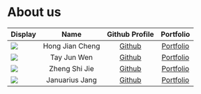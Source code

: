 # About us

Display | Name | Github Profile | Portfolio 
--------|:----:|:--------------:|:---------:
![](https://via.placeholder.com/100.png?text=Photo) | Hong Jian Cheng | [Github](https://github.com/) | [Portfolio](docs/team/pigoliver.md)
![](https://via.placeholder.com/100.png?text=Photo) | Tay Jun Wen | [Github](https://github.com/tototto) | [Portfolio](docs/team/tayjunwen.md)
![](https://via.placeholder.com/100.png?text=Photo) | Zheng Shi Jie | [Github](https://github.com/) | [Portfolio](docs/team/zhengshijienus.md)
![](https://via.placeholder.com/100.png?text=Photo) | Januarius Jang | [Github](https://github.com/) | [Portfolio](docs/team/JanuariusJang.md)

